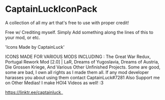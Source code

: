 # CaptainLuckIconPack
A collection of all my art that's free to use with proper credit!


Free w/ Crediting myself. Simply Add something along the lines of this to your mod, or etc.

'Icons Made by CaptainLuck'

ICONS MADE FOR VARIOUS MODS INCLUDING : The Great War Redux, Portugal Rework Mod [2.0] | LaR, Dreams of Yugoslavia, Dreams of Austria, Die Grossen Kriege,
And Various Other Unfinished Projects. Some are good, some are bad, I own all rights as I made them all. If any mod developer harasses you about using them contact CaptainLuck#7281
Also Support me on Other Medias! I make HOI4 Videos as well! :3

https://linktr.ee/captainluck_
